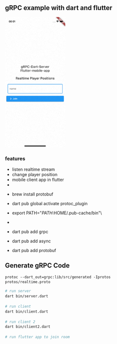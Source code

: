 ## gRPC example with dart and flutter

<img width="200" src="https://raw.githubusercontent.com/demirdev/grpc-todo-dart-flutter/realtime/flutter_example/doc/assets/demo.gif" alt="Example Project" />

### features
* listen realtime stream
* change player position
* mobile client app in flutter
* 

- brew install protobuf
- dart pub global activate protoc_plugin
- export PATH="$PATH:$HOME/.pub-cache/bin"\

- 
- dart pub add grpc
- dart pub add async
- dart pub add protobuf

## Generate gRPC Code

```
protoc --dart_out=grpc:lib/src/generated -Iprotos protos/realtime.proto
```

```bash
# run server
dart bin/server.dart

# run client
dart bin/client.dart

# run client 2
dart bin/client2.dart

# run flutter app to join room
````